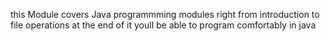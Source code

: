 this Module covers Java programmming modules right from introduction to file operations
at the end of it youll be able to program comfortably in java
